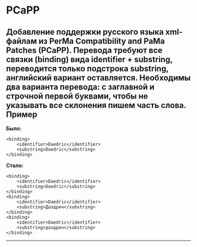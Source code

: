 PCaPP
=====

Добавление поддержки русского языка xml-файлам из PerMa Compatibility and PaMa Patches (PCaPP).
Перевода требуют все связки (binding) вида identifier + substring, переводится только подстрока substring, английский вариант оставляется. Необходимы два варианта перевода: с заглавной и строчной первой буквами, чтобы не указывать все склонения пишем часть слова.
Пример
------

**Было:**

    <binding>
		<identifier>Daedric</identifier>
		<substring>Daedric</substring>
	</binding>

**Стало:**

    <binding>
		<identifier>Daedric</identifier>
		<substring>Daedric</substring>
	</binding>
	<binding>
		<identifier>Daedric</identifier>
		<substring>Даэдрич</substring>
	</binding>
	<binding>
		<identifier>Daedric</identifier>
		<substring>даэдрич</substring>
	</binding>


----------